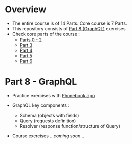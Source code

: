 # Overview
- The entire course is of 14 Parts. Core course is 7 Parts.
- This repository consists of [Part 8 (GraphQL)](https://fullstackopen.com/en/part8) exercises.
- Check core parts of the course :
  - [Parts 0 - 2](https://github.com/prak112/fullstack-open-core)
  - [Part 3](https://github.com/prak112/FullStackOpen-core-part3)
  - [Part 4](https://github.com/prak112/FullStackOpen-core-part4)
  - [Part 5](https://github.com/prak112/FullStackOpen-core-part5)
  - [Part 6](https://github.com/prak112/FullStackOpen-core-part6)

# Part 8 - GraphQL
- Practice exercises with [Phonebook app](/phonebook/)

- GraphQL key components :
  - Schema (objects with fields) 
  - Query (requests definition)  
  - Resolver (response function/structure of Query) 


- Course exercises ...*coming soon*...
